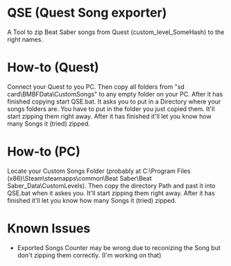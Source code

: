 # QSE (Quest Song exporter)
A Tool to zip Beat Saber songs from Quest (custom_level_SomeHash) to the right names.

# How-to (Quest)
Connect your Quest to you PC. Then copy all folders from "sd card\BMBFData\CustomSongs" to any empty folder on your PC. After it has finished copying start QSE.bat. It asks you to put in a Directory where your songs folders are. You have to put in the folder you just copied them. It'll start zipping them right away. After it has finished it'll let you know how many Songs it (tried) zipped.

# How-to (PC)
Locate your Custom Songs Folder (probably at C:\Program Files (x86)\Steam\steamapps\common\Beat Saber\Beat Saber_Data\CustomLevels). Then copy the directory Path and past it into QSE.bat when it askes you. It'll start zipping them right away. After it has finished it'll let you know how many Songs it (tried) zipped.

# Known Issues
- Exported Songs Counter may be wrong due to reconizing the Song but don't zipping them correctly. (I'm working on that)
